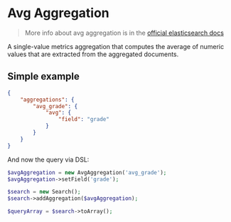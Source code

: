 # Avg Aggregation

> More info about avg aggregation is in the [official elasticsearch docs][1]

A single-value metrics aggregation that computes the average of numeric values that are extracted from the aggregated documents.


## Simple example

```JSON
{
    "aggregations": {
        "avg_grade": {
            "avg": {
                "field": "grade"
            }
        }
    }
}
```

And now the query via DSL:

```php
$avgAggregation = new AvgAggregation('avg_grade');
$avgAggregation->setField('grade');

$search = new Search();
$search->addAggregation($avgAggregation);

$queryArray = $search->toArray();
```

[1]: https://www.elastic.co/guide/en/elasticsearch/reference/current/search-aggregations-metrics-avg-aggregation.html

